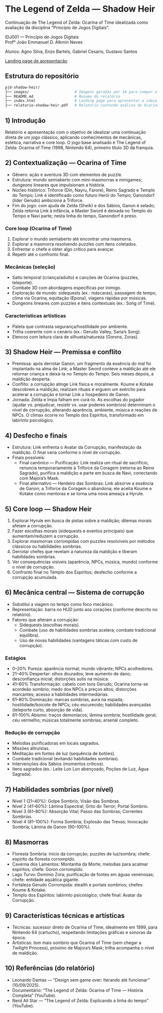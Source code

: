 # The Legend of Zelda — Shadow Heir

Continuação de The Legend of Zelda: Ocarina of Time idealizada como avaliação da disciplina “Princípio de Jogos Digitais”.

IDJ001 — Princípio de Jogos Digitais  
Profº João Emmanuel D. Alkmin Neves

Alunos: Agno Silva, Enzo Bartels, Gabriel Cesario, Gustavo Santos

[Landing page de apresentação](https://gcesario203.github.io/pjd-shadow-heir/)

## Estrutura do repositório
```bash
pjd-shadow-heir/
├── images/                     # Imagens geradas por IA para compor a landing page
├── README.md                   # Resumo do relatório
├── index.html                  # Landing page para apresentar a ideia do jogo
├── relatorio-shadow-heir.pdf   # Relatório contendo análise de Ocarina of Time e a proposta de Shadow Heir
```

## 1) Introdução
Relatório e apresentação com o objetivo de idealizar uma continuação direta de um jogo clássico, aplicando conhecimentos de mecânicas, estética, narrativa e core loop. O jogo base analisado é The Legend of Zelda: Ocarina of Time (1998, Nintendo 64), primeiro título 3D da franquia.

## 2) Contextualização — Ocarina of Time
- Gênero: ação e aventura 3D com elementos de puzzle.
- Estrutura: mundo semiaberto com mini-masmorras e minigames; dungeons lineares que impulsionam a história.
- Núcleo histórico: Triforce (Din, Nayru, Farore), Reino Sagrado e Templo do Tempo; Link é identificado como futuro Herói do Tempo; Ganondorf (líder Gerudo) ambiciona a Triforce.
- Fim do jogo: com ajuda de Zelda (Sheik) e dos Sábios, Ganon é selado; Zelda retorna Link à infância, a Master Sword é deixada no Templo do Tempo e Navi parte; nesta linha do tempo, Ganondorf é preso.

### Core loop (Ocarina of Time)
1. Explorar o mundo semiaberto até encontrar uma masmorra.  
2. Explorar a masmorra resolvendo puzzles com itens coletados.  
3. Enfrentar o chefe e obter algo crítico para avançar.  
4. Repetir até o confronto final.

### Mecânicas (seleção)
- Salto temporal (criança/adulto) e canções de Ocarina (puzzles, teleporte).
- Combate 3D com abordagens específicas por inimigo.
- Exploração de mundo: sidequests (ex.: máscaras), passagem de tempo, clima via Ocarina, equitação (Epona), viagens rápidas por músicas.
- Dungeons lineares com puzzles e itens contextuais (ex.: Song of Time).

### Características artísticas
- Paleta que contrasta segurança/hostilidade por ambiente.
- Trilha coerente com o cenário (ex.: Gerudo Valley, Saria’s Song).
- Elencos com leitura clara de silhueta/natureza (Gorons, Zoras).

## 3) Shadow Heir — Premissa e conflito
- Premissa: após derrotar Ganon, um fragmento da essência do mal foi implantado na alma de Link; a Master Sword conteve a maldição até ele retornar criança e deixá-la no Templo do Tempo. Seis meses depois, a maldição desperta.
- Conflito: a corrupção atinge Link física e moralmente. Koume e Kotake descobrem a maldição, realizam rituais e erguem um exército para acelerar a corrupção e tornar Link o hospedeiro de Ganon.
- Jornada: Zelda e Impa falham em curá-lo. As escolhas do jogador (ajudar vs. prejudicar, resistir vs. usar poderes sombrios) determinam o nível de corrupção, alterando aparência, ambiente, música e reações de NPCs. O clímax ocorre no Templo dos Espíritos, transformado em labirinto psicológico.

## 4) Desfecho e finais
- Estrutura: Link enfrenta o Avatar da Corrupção, manifestação da maldição. O final varia conforme o nível de corrupção.
- Finais possíveis:
  - Final canônico — Purificação: Link realiza um ritual de sacrifício, renuncia temporariamente à Triforce da Coragem (retorna ao Reino Sagrado), purifica a maldição e parte em busca de Navi, conectando com Majora’s Mask.
  - Final alternativo — Herdeiro das Sombras: Link absorve a essência de Ganon; a Triforce da Coragem o abandona; ele aceita Koume e Kotake como mentoras e se torna uma nova ameaça a Hyrule.

## 5) Core loop — Shadow Heir
1. Explorar Hyrule em busca de pistas sobre a maldição; dilemas morais afetam a corrupção.  
2. Fazer escolhas morais (sidequests e eventos principais) que aumentam/reduzem a corrupção.  
3. Explorar masmorras corrompidas com puzzles resolvíveis por métodos clássicos ou habilidades sombrias.  
4. Derrotar chefes que revelam a natureza da maldição e liberam habilidades sombrias.  
5. Ver consequências visíveis (aparência, NPCs, música, mundo) conforme o nível de corrupção.  
6. Confronto final no Templo dos Espíritos; desfecho conforme a corrupção acumulada.

## 6) Mecânica central — Sistema de corrupção
- Substitui a viagem no tempo como foco mecânico.
- Representação: barra no HUD junto aos corações (conforme descrito no relatório).
- Fatores que alteram a corrupção:
  - Sidequests (escolhas morais).
  - Combate (uso de habilidades sombrias acelera; combate tradicional equilibra).
  - Uso de novas habilidades (vantagens táticas com custo de corrupção).

### Estágios
- 0–20% Pureza: aparência normal; mundo vibrante; NPCs acolhedores.
- 21–40% Despertar: olhos dourados; leve aumento de dano; desconfiança inicial; distorções sutis na música.
- 41–60% Transformação: cabelo com tons Gerudo; Ocarina torna-se acordeão sombrio; medo dos NPCs e preços altos; distorções marcantes; acesso a habilidades intermediárias.
- 61–80% Dominação: marcas sombrias, aura na espada; hostilidade/boicote de NPCs; céu escurecido; habilidades avançadas (teleporte curto, absorção de vida).
- 81–100% Abismo: traços demoníacos; lâmina sombria; hostilidade geral; céu vermelho; músicas totalmente sombrias; arsenal completo.

### Redução de corrupção
- Melodias purificadoras em locais sagrados.  
- Missões altruístas.  
- Meditação em fontes de luz (sequência de botões).  
- Combate tradicional (evitando habilidades sombrias).  
- Intervenções dos Sábios (momentos críticos).  
- Itens sagrados (ex.: Leite Lon Lon abençoado, Poções de Luz, Água Sagrada).

## 7) Habilidades sombrias (por nível)
- Nível 1 (21–40%): Golpe Sombrio; Visão das Sombras.
- Nível 2 (41–60%): Lâmina Espectral; Grito do Terror; Portal Sombrio.
- Nível 3 (61–80%): Absorção Vital; Passo das Sombras; Correntes Sombrias.
- Nível 4 (81–100%): Forma Sombria; Explosão das Trevas; Invocação Sombria; Lâmina de Ganon (90–100%).

## 8) Masmorras
- Floresta Sombria: início da corrupção; puzzles de luz/sombra; chefe: espírito da floresta corrompido.
- Caverna dos Lamentos: Montanha da Morte; melodias para acalmar espíritos; chefe: Goron corrompido.
- Lago Turvo: Domínio Zora; purificação de fontes em águas venenosas; chefe: entidade aquática gigante.
- Fortaleza Gerudo Corrompida: stealth e portais sombrios; chefes: Koume & Kotake.
- Templo dos Espíritos: labirinto psicológico; chefe final: Avatar da Corrupção.

## 9) Características técnicas e artísticas
- Técnicas: sucessor direto de Ocarina of Time, idealmente em 1999, para Nintendo 64 (cartucho), respeitando limitações gráficas e sonoras da época.
- Artísticas: tom mais sombrio que Ocarina of Time (sem chegar a Twilight Princess), próximo de Majora’s Mask; trilha acompanha o nível de maldição.

## 10) Referências (do relatório)
- Leonardo Dantas — “Design sem game over: Iterando até funcionar” (10/09/2025).  
- Documentário: “The Legend of Zelda: Ocarina of Time — História Completa” (YouTube).  
- Nerd All Star — “The Legend of Zelda: Explicando a linha do tempo” (YouTube).
